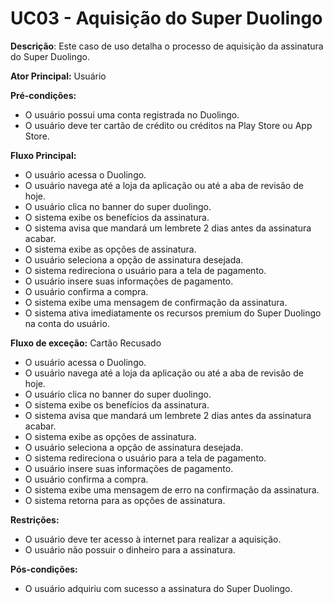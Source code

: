# UC03 - Aquisição do Super Duolingo

**Descrição**: Este caso de uso detalha o processo de aquisição da assinatura do Super Duolingo.

**Ator Principal:** Usuário

**Pré-condições:**

- O usuário possui uma conta registrada no Duolingo.
- O usuário deve ter cartão de crédito ou créditos na Play Store ou App Store.

**Fluxo Principal:**

- O usuário acessa o Duolingo.
- O usuário navega até a loja da aplicação ou até a aba de revisão de hoje.
- O usuário clica no banner do super duolingo.
- O sistema exibe os benefícios da assinatura.
- O sistema avisa que mandará um lembrete 2 dias antes da assinatura acabar.
- O sistema exibe as opções de assinatura.
- O usuário seleciona a opção de assinatura desejada.
- O sistema redireciona o usuário para a tela de pagamento.
- O usuário insere suas informações de pagamento.
- O usuário confirma a compra.
- O sistema exibe uma mensagem de confirmação da assinatura.
- O sistema ativa imediatamente os recursos premium do Super Duolingo na conta do usuário.

**Fluxo de exceção:** Cartão Recusado

- O usuário acessa o Duolingo.
- O usuário navega até a loja da aplicação ou até a aba de revisão de hoje.
- O usuário clica no banner do super duolingo.
- O sistema exibe os benefícios da assinatura.
- O sistema avisa que mandará um lembrete 2 dias antes da assinatura acabar.
- O sistema exibe as opções de assinatura.
- O usuário seleciona a opção de assinatura desejada.
- O sistema redireciona o usuário para a tela de pagamento.
- O usuário insere suas informações de pagamento.
- O usuário confirma a compra.
- O sistema exibe uma mensagem de erro na confirmação da assinatura.
- O sistema retorna para as opções de assinatura.

**Restrições:**

- O usuário deve ter acesso à internet para realizar a aquisição.
- O usuário não possuir o dinheiro para a assinatura.

**Pós-condições:**

- O usuário adquiriu com sucesso a assinatura do Super Duolingo.